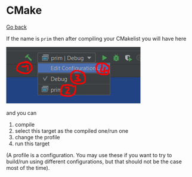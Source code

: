 # CMake

[Go back](../../../../_kmp/_archives/tools/jetbrains/index.md#clion)

If the name is `prim` then after compiling your CMakelist you will have here

![targets](targets.png)

and you can

1. compile
2. select this target as the compiled one/run one
3. change the profile
4. run this target

(A profile is a configuration. You may use these if you want to try to build/run using different configurations, but that should not be the case most of the time).